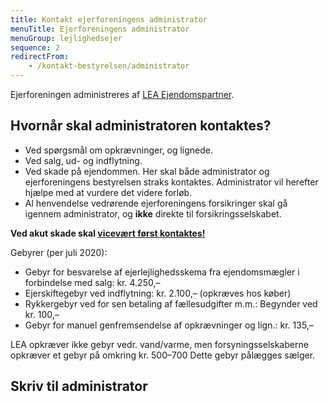```yaml
---
title: Kontakt ejerforeningens administrator
menuTitle: Ejerforeningens administrator
menuGroup: lejlighedsejer
sequence: 2
redirectFrom:
    - /kontakt-bestyrelsen/administrator
---
```

Ejerforeningen administreres af [LEA Ejendomspartner](https://www.lea.dk/).

## Hvornår skal administratoren kontaktes?

- Ved spørgsmål om opkrævninger, og lignede.
- Ved salg, ud- og indflytning.
- Ved skade på ejendommen. Her skal både administrator og ejerforeningens bestyrelsen straks kontaktes. Administrator vil herefter hjælpe med at vurdere det videre forløb.
- Al henvendelse vedrørende ejerforeningens forsikringer skal gå igennem administrator, og **ikke** direkte til forsikringsselskabet.

**Ved akut skade skal [vicevært først kontaktes!](/kontakt/vicevaert/)**

Gebyrer (per juli 2020):

- Gebyr for besvarelse af ejerlejlighedsskema fra ejendomsmægler i forbindelse med salg: kr.&nbsp;4.250,–
- Ejerskiftegebyr ved indflytning: kr.&nbsp;2.100,– (opkræves hos køber)
- Rykkergebyr ved for sen betaling af fællesudgifter m.m.: Begynder ved kr.&nbsp;100,–
- Gebyr for manuel genfremsendelse af opkrævninger og lign.: kr.&nbsp;135,–

LEA opkræver ikke gebyr vedr. vand/varme, men forsyningsselskaberne opkræver et gebyr på omkring kr. 500–700 Dette gebyr pålægges sælger.

## Skriv til administrator

<ContactForm type='administrator' buttonLabel="Send besked">
    <TextInput label="Fulde navn" name="name" required inputProps={{maxLength: 100}} />
    <ApartmentSelect allApartments={false} nonResident={true} />
    <TextInput label="E-mail" name="email" type="email" required inputProps={{maxLength: 100}} />
    <TextInput label="Emne" name="subject" required inputProps={{maxLength: 200}} />
    <TextInput label="Besked" name="message" required multiline inputProps={{maxLength: 5000}} />
</ContactForm>

